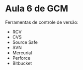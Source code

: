 # Aula 6 de GCM

Ferramentas de controle de versão:

* RCV
* CVS
* Source Safe
* SVN
* Mercurial
* Perforce
* Bitbucket
